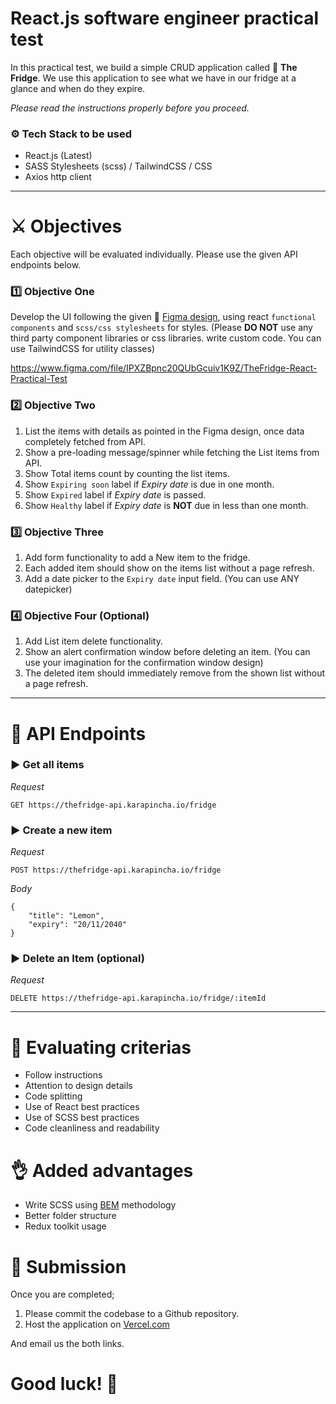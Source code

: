 # React.js software engineer practical test

In this practical test, we build a simple CRUD application called 🍔 **The Fridge**. We use this application to see what we have in our fridge at a glance and when do they expire.

_Please read the instructions properly before you proceed._

### ⚙️ Tech Stack to be used

- React.js (Latest)
- SASS Stylesheets (scss) / TailwindCSS / CSS
- Axios http client

---

# ⚔️ Objectives

Each objective will be evaluated individually. Please use the given API endpoints below.

### 1️⃣ Objective One

Develop the UI following the given 🎨 [Figma design](https://www.figma.com/file/IPXZBpnc20QUbGcuiv1K9Z/TheFridge-React-Practical-Test?node-id=0%3A1), using react `functional components` and `scss/css stylesheets` for styles. (Please **DO NOT** use any third party component libraries or css libraries. write custom code. You can use TailwindCSS for utility classes)

https://www.figma.com/file/IPXZBpnc20QUbGcuiv1K9Z/TheFridge-React-Practical-Test

### 2️⃣ Objective Two

1. List the items with details as pointed in the Figma design, once data completely fetched from API.
2. Show a pre-loading message/spinner while fetching the List items from API.
3. Show Total items count by counting the list items.
4. Show `Expiring soon` label if _Expiry date_ is due in one month.
5. Show `Expired` label if _Expiry date_ is passed.
6. Show `Healthy` label if _Expiry date_ is **NOT** due in less than one month.

### 3️⃣ Objective Three

1. Add form functionality to add a New item to the fridge.
2. Each added item should show on the items list without a page refresh.
3. Add a date picker to the `Expiry date` input field. (You can use ANY datepicker)

### 4️⃣ Objective Four (Optional)

1. Add List item delete functionality.
2. Show an alert confirmation window before deleting an item. (You can use your imagination for the confirmation window design)
3. The deleted item should immediately remove from the shown list without a page refresh.

---

# 🚥 API Endpoints

### ▶︎ Get all items

_Request_
```
GET https://thefridge-api.karapincha.io/fridge
```

### ▶︎ Create a new item

_Request_
```
POST https://thefridge-api.karapincha.io/fridge
```
_Body_
```
{
    "title": "Lemon",
    "expiry": "20/11/2040"
}
```

### ▶︎ Delete an Item (optional)

_Request_
```
DELETE https://thefridge-api.karapincha.io/fridge/:itemId
```

--- 

# 🔑 Evaluating criterias

- Follow instructions
- Attention to design details
- Code splitting
- Use of React best practices
- Use of SCSS best practices
- Code cleanliness and readability

# 👌 Added advantages 

- Write SCSS using [BEM](http://getbem.com/introduction/) methodology
- Better folder structure
- Redux toolkit usage

# 💾 Submission

Once you are completed;

1. Please commit the codebase to a Github repository.
2. Host the application on [Vercel.com](https://vercel.com/)

And email us the both links.

# Good luck! 🥂
